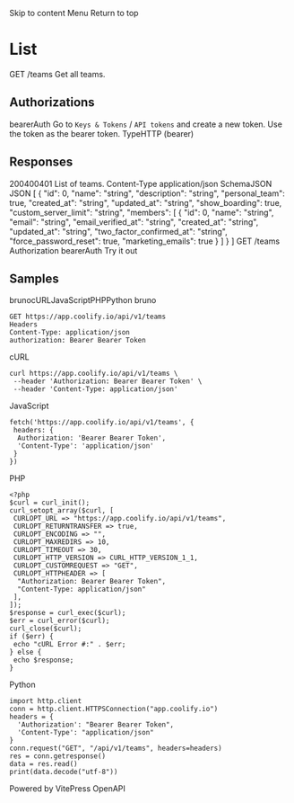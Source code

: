Skip to content
Menu
Return to top
# List​
GET
/teams
Get all teams.
## Authorizations​
bearerAuth
Go to `Keys & Tokens` / `API tokens` and create a new token. Use the token as the bearer token.
TypeHTTP (bearer)
## Responses​
200400401
List of teams.
Content-Type
application/json
SchemaJSON
JSON
[
{
"id": 0,
"name": "string",
"description": "string",
"personal_team": true,
"created_at": "string",
"updated_at": "string",
"show_boarding": true,
"custom_server_limit": "string",
"members": [
{
"id": 0,
"name": "string",
"email": "string",
"email_verified_at": "string",
"created_at": "string",
"updated_at": "string",
"two_factor_confirmed_at": "string",
"force_password_reset": true,
"marketing_emails": true
}
]
}
]
GET
/teams
Authorization 
bearerAuth
Try it out
## Samples​
brunocURLJavaScriptPHPPython
bruno
```
GET https://app.coolify.io/api/v1/teams
Headers
Content-Type: application/json
authorization: Bearer Bearer Token

```

cURL
```
curl https://app.coolify.io/api/v1/teams \
 --header 'Authorization: Bearer Bearer Token' \
 --header 'Content-Type: application/json'
```

JavaScript
```
fetch('https://app.coolify.io/api/v1/teams', {
 headers: {
  Authorization: 'Bearer Bearer Token',
  'Content-Type': 'application/json'
 }
})
```

PHP
```
<?php
$curl = curl_init();
curl_setopt_array($curl, [
 CURLOPT_URL => "https://app.coolify.io/api/v1/teams",
 CURLOPT_RETURNTRANSFER => true,
 CURLOPT_ENCODING => "",
 CURLOPT_MAXREDIRS => 10,
 CURLOPT_TIMEOUT => 30,
 CURLOPT_HTTP_VERSION => CURL_HTTP_VERSION_1_1,
 CURLOPT_CUSTOMREQUEST => "GET",
 CURLOPT_HTTPHEADER => [
  "Authorization: Bearer Bearer Token",
  "Content-Type: application/json"
 ],
]);
$response = curl_exec($curl);
$err = curl_error($curl);
curl_close($curl);
if ($err) {
 echo "cURL Error #:" . $err;
} else {
 echo $response;
}
```

Python
```
import http.client
conn = http.client.HTTPSConnection("app.coolify.io")
headers = {
  'Authorization': "Bearer Bearer Token",
  'Content-Type': "application/json"
}
conn.request("GET", "/api/v1/teams", headers=headers)
res = conn.getresponse()
data = res.read()
print(data.decode("utf-8"))
```

Powered by  VitePress OpenAPI 
